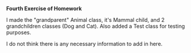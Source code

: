 **Fourth Exercise of Homework**

I made the "grandparent" Animal class, it's Mammal child, and 2 grandchildren classes (Dog and Cat).
Also added a Test class for testing purposes.

I do not think there is any necessary information to add in here.
